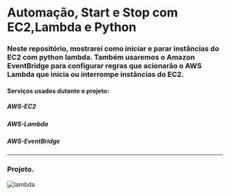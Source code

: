 # Automação, Start e Stop com EC2,Lambda e Python



### Neste repositório, mostrarei como iniciar e parar instâncias do EC2 com python lambda. Também usaremos o Amazon EventBridge para configurar regras que acionarão o AWS Lambda que inicia ou interrompe instâncias do EC2.

#### Serviços usados dutante o projeto:

##### AWS-EC2
##### AWS-Lambda
##### AWS-EventBridge


----

### Projeto.

![lambda](https://user-images.githubusercontent.com/102867453/169884118-34170bb8-ca1a-4c71-b945-76c498ba50b1.jpg)





